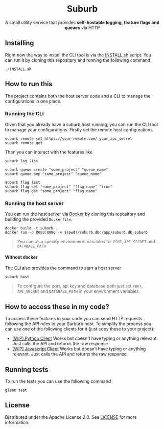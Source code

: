 <br/>
<p align="center">
  <h1 align="center">Suburb</h1>

  <p align="center">
    A small utility service that provides <strong>self-hostable logging, feature flags and queues</strong> via HTTP
  </p>
</p>

## Installing

Right now the way to install the CLI tool is via the [INSTALL.sh](https://github.com/lucaspellegrinelli/suburb/blob/main/INSTALL.sh) script. You can run it by cloning this repository and running the following command

```
./INSTALL.sh
```

## How to run this

The project contains both the host server code and a CLI to manage the configurations in one place.

### Running the CLI

Given that you already have a suburb host running, you can run the CLI tool to manage your configurations. Firstly set the remote host configurations

```
suburb remote set https://your-remote.com/ your_api_secret
suburb remote get
```

Than you can interact with the features like

```
suburb log list

suburb queue create "some_project" "queue_name"
suburb queue pop "some_project" "queue_name"

suburb flag list
suburb flag set "some_project" "flag_name" "true"
suburb flag get "some_project" "flag_name"
```

### Running the host server

You can run the host server via [Docker](https://www.docker.com/) by cloning this repository and building the provided `Dockerfile`.

```
docker build -t suburb .
docker run -p 8080:8080 -v $(pwd)/suburb.db:/app/suburb.db suburb
```

> You can also specify environment variables for `PORT`, `API_SECRET` and `DATABASE_PATH`

#### Without docker

The CLI also provides the command to start a host server

```
suburb host
```

> To configure the port, api key and database path just set `PORT`, `API_SECRET` and `DATABASE_PATH` in your environment variables

## How to access these in my code?

To access these features in your code you can send HTTP requests following the API rules to your Surburb host. To simplify the process you can use one of the following clients for it (just copy these to your project):

 - [[WIP] Python Client](https://github.com/lucaspellegrinelli/suburb/blob/main/clients/suburb.py) Works but doesn't have typing or anything relevant. Just calls the API and returns the raw response
 - [[WIP] Javascript Client](https://github.com/lucaspellegrinelli/suburb/blob/main/clients/suburb.js) Works but doesn't have typing or anything relevant. Just calls the API and returns the raw response

## Running tests

To run the tests you can use the following command

```
gleam test
```

## License

Distributed under the Apache License 2.0. See [LICENSE](https://github.com/lucaspellegrinelli/suburb/blob/main/LICENSE) for more information.
